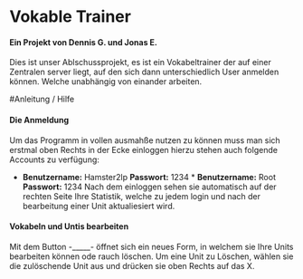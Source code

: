 # Vokable Trainer

#### Ein Projekt von Dennis G. und Jonas E.

Dies ist unser Ablschussprojekt, es ist ein Vokabeltrainer der auf einer Zentralen server liegt,  auf den sich dann unterschiedlich User anmelden können.  Welche unabhängig von einander arbeiten.

#Anleitung / Hilfe

#### Die Anmeldung

Um das Programm in vollen ausmahße nutzen zu können muss man sich erstmal oben Rechts in der Ecke einloggen  hierzu stehen auch folgende Accounts zu verfügung:
* **Benutzername:** Hamster2lp **Passwort:** 1234  * **Benutzername:** Root **Passwort:** 1234
Nach dem einloggen sehen sie automatisch auf der rechten Seite Ihre Statistik,  welche zu jedem login und nach der bearbeitung einer Unit aktualiesiert wird.
 
#### Vokabeln und Untis bearbeiten

Mit dem Button -_____- öffnet sich ein neues Form, in welchem sie Ihre Units bearbeiten können ode rauch löschen.  Um eine Unit zu Löschen, wählen sie die zulöschende Unit aus und drücken sie oben Rechts auf das X.
